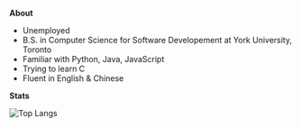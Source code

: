 **About**
* Unemployed 
* B.S. in Computer Science for Software Developement at York University, Toronto
* Familiar with Python, Java, JavaScript
* Trying to learn C
* Fluent in English & Chinese



**Stats**

![Top Langs](https://github-readme-stats.vercel.app/api/top-langs/?username=DanielZhong24&size_weight=0.5&count_weight=0.5&layout=compact&hide=scss,html,css&theme=dark)
